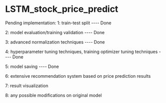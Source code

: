 # LSTM_stock_price_predict

Pending implementation: 
1: train-test split
---- Done

2: model evaluation/training validation
---- Done

3: advanced normalization techniques
---- Done

4: hyperparameter tuning techniques, training optimizer tuning techniques
---- Done

5: model saving
---- Done

6: extensive recommendation system based on price prediction results

7: result visualization

8: any possible modifications on original model
